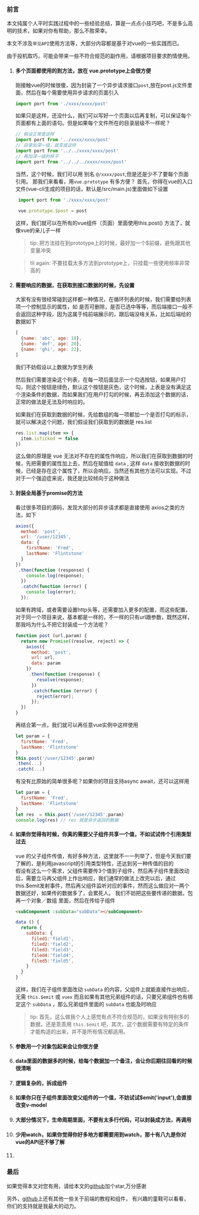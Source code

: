 ### 前言  

本文纯属个人平时实践过程中的一些经验总结，算是一点点小技巧吧，不是多么高明的技术，如果对你有帮助，那么不胜荣幸。

本文不涉及`罕见API`使用方法等，大部分内容都是基于对vue的一些实践而已。  

由于投机取巧，可能会带来一些不符合规范的副作用，请根据项目要求酌情使用。  

1. #### **多个页面都使用的到方法，放在 vue.prototype上会很方便**   
    刚接触vue的时候很傻，因为封装了一个异步请求接口`post`,放在post.js文件里面，然后在每个需要使用异步请求的页面引入
    ```javascript
    import port from './xxxx/xxxx/post'
    ```
    如果只是这样，还没什么，我们可以写好一个页面以后再复制，可以保证每个页面都有上面的语句。但是如果每个文件所在的目录层级不一样呢？
    ```javascript
    // 假设正常是这样
    import port from '../xxxx/xxxx/post'
    // 目录加深一级，就变成这样
    import port from '../../xxxx/xxxx/post'
    // 再加深一级的样子
    import port from '../../../xxxx/xxxx/post'
    ```
    当然，这个时候，我们可以用 别名 `@/xxxx/post`,但是还是少不了要每个页面引用。
    那我们来看看，用`vue.prototype` 有多方便？
    首先，你得在vue的入口文件(vue-cli生成的项目的话，默认是/src/main.js)里面做如下设置
    ```javascript
     import port from './xxxx/xxxx/post'
  
     vue.prototype.$post = post   
    ```
    这样，我们就可以在所有的vue组件（页面）里面使用this.post() 方法了，就像vue的亲儿子一样
    
    > tip: 把方法挂在到prototype上的时候，最好加一个$前缀，避免跟其他变量冲突
    
    > til again: 不要挂载太多方法到prototype上，只挂载一些使用频率非常高的
    
1. #### **需要响应的数据，在获取到接口数据的时候，先设置** 
    大家有没有很经常碰到这样都一种情况，在循环列表的时候，我们需要给列表项一个控制显示的属性，如 是否可删除，是否已选中等等，而后端接口一般不会返回这种字段，因为这属于纯前端展示的，跟后端没啥关系，比如后端给的数据如下
    ```javascript
    [
      {name: 'abc', age: 18},
      {name: 'def', age: 20},
      {name: 'ghi', age: 22},
    ]
    ```
    我们不妨假设以上数据为学生列表
    
    然后我们需要渲染这个列表，在每一项后面显示一个勾选按钮，如果用户打勾，则这个按钮是绿色，默认这个按钮是灰色，这个时候，上表是没有满足这个渲染条件的数据，而如果我们在用户打勾的时候，再去添加这个数据的话，正常的做法是无法及时响应的。
    
    如果我们在获取到数据的时候，先给数组的每一项都加一个是否打勾的标示，就可以解决这个问题，我们假设我们获取到的数据是 res.list
    ```javascript
    res.list.map(item => { 
      item.isTicked ＝ false
    })
    ```
    这么做的原理是 vue 无法对不存在的属性作响应，所以我们在获取到数据的时候，先把需要的属性加上去，然后在赋值给 `data` , 这样 `data` 接收到数据的时候，已经是存在这个属性了，所以会响应。当然还有其他方法可以实现。不过对于一个强迫症来说，我还是比较倾向于这种做法

1. #### **封装全局基于promise的方法** 
    看过很多项目的源码，发现大部分的异步请求都是直接使用 axios之类的方法，如下
    ```javascript
    axios({
      method: 'post',
      url: '/user/12345',
      data: {
        firstName: 'Fred',
        lastName: 'Flintstone'
      }
    })
     .then(function (response) {
        console.log(response);
      })
      .catch(function (error) {
        console.log(error);
      });
    ```
    如果有跨域，或者需要设置http头等，还需要加入更多的配置，而这些配置，对于同一个项目来说，基本都是一样的，不一样的只有url跟参数，既然这样，那我吗为什么不把它封装成一个方法呢？
    ```javascript
    function post (url,param) {
      return new Promise((resolve, reject) => {
        axios({
          method: 'post',
          url: url,
          data: param
        })
         .then(function (response) {
            resolve(response);
          })
          .catch(function (error) {
            reject(error);
          });
      })
    }
    
    ```
    再结合第一点，我们就可以再任意vue实例中这样使用
    ```javascript
    let param = {
      firstName: 'Fred',
      lastName: 'Flintstone'
    }
    this.post('/user/12345',param)
    .then(...)
    .catch(...)
    ```
    有没有比原始的简单很多呢？如果你的项目支持async await，还可以这样用
    ```javascript
    let param = {
      firstName: 'Fred',
      lastName: 'Flintstone'
    }
    let res  = this.post('/user/12345',param)
    console.log(res) // res 就是异步返回的数据
    
    ```
1. #### **如果你觉得有时候，你真的需要父子组件共享一个值，不如试试传个引用类型过去** 
    vue 的父子组件传值，有好多种方法，这里就不一一列举了，但是今天我们要了解的，是利用javascript的引用类型特性，还达到另一种传值的目的  
    假设有这么一个需求，父组件需要传3个值到子组件，然后再子组件里面改动后，需要立马再父组件上作出响应，我们通常的做法上改完以后，通过this.$emit发射事件，然后再父组件监听对应的事件，然而这么做应对一两个数据还好，如果传的数据多了，会累死人。
    我们不妨把这些要传递的数据，包再一个对象／数组 里面，然后在传给子组件
    
    ```html
    <subComponent :subData="subData"></subComponent>
    ```
    ```javascript
    data () {
      return {
        subData: {
          filed1:'field1',
          filed2:'field2',
          filed3:'field3',
          filed4:'field4',
          filed5:'field5',
        }
      }
    }
    ```
    
    这样，我们在子组件里面改动 `subData` 的内容，父组件上就能直接作出响应，无需 `this.$emit` 或 `vuex` 而且如果有其他兄弟组件的话，只要兄弟组件也有绑定这个 `subData` ，那么兄弟组件里面的 `subData` 也能及时响应
    
    > tip: 首先，这么做我个人上感觉有点不符合规范的，如果没有特别多的数据，还是乖乖用 `this.$emit` 吧，其次，这个数据需要有特定的条件才能构造的出来，并不是所有情况都适用。 

1. #### **参数用一个对象包起来会让你很方便** 
1. #### **data里面的数据多的时候，给每个数据加一个备注，会让你后期往回看的时候很清晰** 
1. #### **逻辑复杂的，拆成组件** 
1. #### **如果你只在子组件里面改变父组件的一个值，不妨试试$emit('input'),会直接改变v-model** 
1. #### **大部分情况下，生命周期里面，不要有太多行代码，可以封装成方法，再调用** 
1. #### **少用watch，如果你觉得你好多地方都需要用到watch，那十有八九是你对vue的API还不够了解**
1.

### 最后

如果觉得本文对您有用，请给本文的[github](https://github.com/noahlam/articles)加个star,万分感谢

另外，[github](https://github.com/noahlam/articles)上还有其他一些关于前端的教程和组件，
有兴趣的童鞋可以看看，你们的支持就是我最大的动力。  